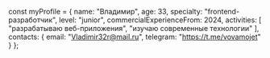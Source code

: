 const myProfile = {
  name: "Владимир",
  age: 33,
  specialty: "frontend-разработчик",
  level: "junior",
  commercialExperienceFrom: 2024,
  activities: [
    "разрабатываю веб-приложения",
    "изучаю современные технологии"
  ],
  contacts: {
    email: "Vladimir32r@mail.ru",
    telegram: "https://t.me/vovamojet" 
  }
};
